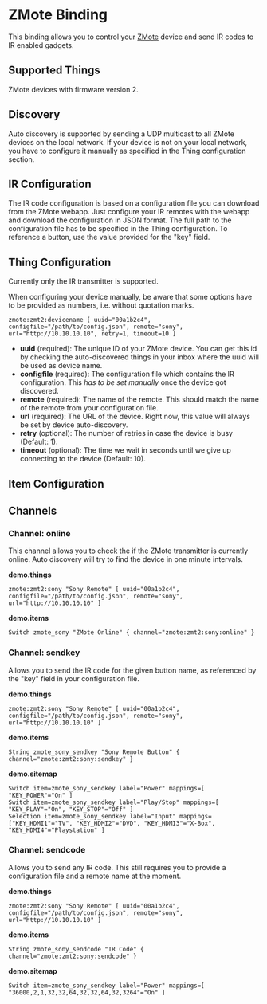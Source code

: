 # ZMote Binding

This binding allows you to control your [ZMote](http://www.zmote.io) device and send 
IR codes to IR enabled gadgets.

## Supported Things

ZMote devices with firmware version 2.

## Discovery

Auto discovery is supported by sending a UDP multicast to all ZMote devices on the 
local network. If your device is not on your local network, you have to configure it 
manually as specified in the Thing configuration section.

## IR Configuration

The IR code configuration is based on a configuration file you can download from 
the ZMote webapp. Just configure your IR remotes with the webapp and download the configuration 
in JSON format. The full path to the configuration file has to be specified in the Thing configuration.
To reference a button, use the value provided for the "key" field.

## Thing Configuration

Currently only the IR transmitter is supported. 

When configuring your device manually, be aware that some options have to be provided 
as numbers, i.e. without quotation marks.

```
zmote:zmt2:devicename [ uuid="00a1b2c4", configfile="/path/to/config.json", remote="sony", url="http://10.10.10.10", retry=1, timeout=10 ]
```

- **uuid** (required): The unique ID of your ZMote device. You can get this id by checking 
  the auto-discovered things in your inbox where the uuid will be used as device name.
- **configfile** (required): The configuration file which contains the IR configuration. 
  This *has to be set manually* once the device got discovered.
- **remote** (required): The name of the remote. This should match the name of the 
  remote from your configuration file.
- **url** (required): The URL of the device. Right now, this value will always be set 
  by device auto-discovery.
- **retry** (optional): The number of retries in case the device is busy (Default: 
  1).
- **timeout** (optional): The time we wait in seconds until we give up connecting to 
  the device (Default: 10).


## Item Configuration

## Channels

### Channel: online

This channel allows you to check the if the ZMote transmitter is currently online. 
Auto discovery will try to find the device in one minute intervals.

**demo.things**
```
zmote:zmt2:sony "Sony Remote" [ uuid="00a1b2c4", configfile="/path/to/config.json", remote="sony", url="http://10.10.10.10" ]
```

**demo.items**
```xtend
Switch zmote_sony "ZMote Online" { channel="zmote:zmt2:sony:online" }
```

### Channel: sendkey

Allows you to send the IR code for the given button name, as referenced by the "key" 
field in your configuration file.

**demo.things**
```
zmote:zmt2:sony "Sony Remote" [ uuid="00a1b2c4", configfile="/path/to/config.json", remote="sony", url="http://10.10.10.10" ]
```

**demo.items**
```xtend
String zmote_sony_sendkey "Sony Remote Button" { channel="zmote:zmt2:sony:sendkey" }
```

**demo.sitemap**
```xtend
Switch item=zmote_sony_sendkey label="Power" mappings=[ "KEY_POWER"="On" ]
Switch item=zmote_sony_sendkey label="Play/Stop" mappings=[ "KEY_PLAY"="On", "KEY_STOP"="Off" ]
Selection item=zmote_sony_sendkey label="Input" mappings=["KEY_HDMI1"="TV", "KEY_HDMI2"="DVD", "KEY_HDMI3"="X-Box", "KEY_HDMI4"="Playstation" ]
```

### Channel: sendcode

Allows you to send any IR code. This still requires you to provide a configuration 
file and a remote name at the moment.

**demo.things**
```
zmote:zmt2:sony "Sony Remote" [ uuid="00a1b2c4", configfile="/path/to/config.json", remote="sony", url="http://10.10.10.10" ]
```

**demo.items**
```xtend
String zmote_sony_sendcode "IR Code" { channel="zmote:zmt2:sony:sendcode" }
```

**demo.sitemap**
```xtend
Switch item=zmote_sony_sendkey label="Power" mappings=[ "36000,2,1,32,32,64,32,32,64,32,3264"="On" ]
```

